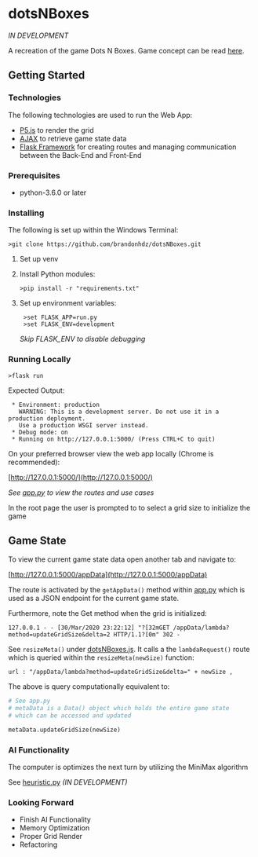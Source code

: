 # dotsNBoxes

*IN DEVELOPMENT*

A recreation of the game Dots N Boxes. Game concept can be read [here](https://en.wikipedia.org/wiki/Dots_and_Boxes).
## Getting Started

### Technologies
The following technologies are used to run the Web App:
* [P5.js](https://p5js.org/) to render the grid
* [AJAX](https://api.jquery.com/category/ajax/) to retrieve game state data 
* [Flask Framework](https://flask.palletsprojects.com/en/1.1.x/) for creating routes and managing communication between
the Back-End and Front-End

### Prerequisites
* python-3.6.0 or later

### Installing
The following is set up within the Windows Terminal:

`>git clone https://github.com/brandonhdz/dotsNBoxes.git`
1) Set up venv
2) Install Python modules:
    
    `>pip install -r "requirements.txt"`
3) Set up environment variables:
     ```
      >set FLASK_APP=run.py
      >set FLASK_ENV=development
      ```
    *Skip FLASK_ENV to disable debugging*

### Running Locally
```>flask run```

Expected Output:

```
 * Environment: production
   WARNING: This is a development server. Do not use it in a production deployment.
   Use a production WSGI server instead.
 * Debug mode: on
 * Running on http://127.0.0.1:5000/ (Press CTRL+C to quit)

```

On your preferred browser view the web app locally (Chrome is recommended): 

[http://127.0.0.1:5000/](http://127.0.0.1:5000/)

*See [app.py](https://github.com/brandonhdz/dotsNBoxes/blob/master/dotsNBoxes/app.py)
to view the routes and use cases*

In the root page the user is prompted to to select a grid size to initialize the game

## Game State
To view the current game state data open another tab and navigate to:

[http://127.0.0.1:5000/appData](http://127.0.0.1:5000/appData)

The route is activated by the `getAppData()` method within
[app.py](https://github.com/brandonhdz/dotsNBoxes/blob/master/dotsNBoxes/app.py)
which is used as a JSON endpoint for the current game state.

Furthermore, note the Get method when the grid is initialized:

`127.0.0.1 - - [30/Mar/2020 23:22:12] "?[32mGET /appData/lambda?method=updateGridSize&delta=2 HTTP/1.1?[0m" 302 -`

See `resizeMeta()` under 
[dotsNBoxes.js](https://github.com/brandonhdz/dotsNBoxes/blob/master/dotsNBoxes/static/dotsNBoxes.js).
It calls a the `lambdaRequest()` route which is queried within the `resizeMeta(newSize)` function:

`url : "/appData/lambda?method=updateGridSize&delta=" + newSize ,`

The above is query computationally equivalent to:
```python
# See app.py
# metaData is a Data() object which holds the entire game state
# which can be accessed and updated 

metaData.updateGridSize(newSize)
```

### AI Functionality

The computer is optimizes the next turn by utilizing the MiniMax algorithm

See [heuristic.py](https://github.com/brandonhdz/dotsNBoxes/blob/master/dotsNBoxes/heuristic.py)
*(IN DEVELOPMENT)*

### Looking Forward

* Finish AI Functionality
* Memory Optimization
* Proper Grid Render
* Refactoring